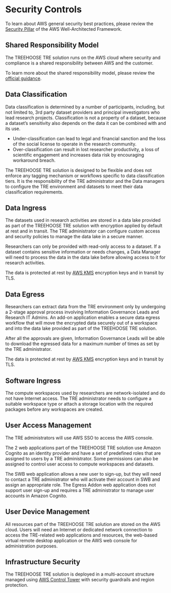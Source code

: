 # Security Controls

To learn about AWS general security best practices, please review the
 [Security Pillar](https://docs.aws.amazon.com/wellarchitected/latest/security-pillar/security.html)
 of the AWS Well-Architected Framework.

## Shared Responsibility Model

The TREEHOOSE TRE solution runs on the AWS cloud where security and compliance is a shared responsibility between AWS and the customer.

To learn more about the shared responsibility model, please review the [official guidance](https://docs.aws.amazon.com/wellarchitected/latest/security-pillar/shared-responsibility.html).

## Data Classification

Data classification is determined by a number of participants, including, but not limited to, 3rd party dataset providers and principal investigators who lead research projects. Classification is not a property of a dataset, because a dataset’s sensitivity also depends on the data it can be combined with and its use.

- Under-classification can lead to legal and financial sanction and the loss of the social license to operate in the research community.
- Over-classification can result in lost researcher productivity, a loss of scientific engagement and increases data risk by encouraging workaround breach.

The TREEHOOSE TRE solution is designed to be flexible and does not enforce any tagging mechanism or workflows specific to data classification tiers. It is the responsibility of the TRE administrator and the Data managers to configure the TRE environment and datasets to meet their data classification requirements.

## Data Ingress

The datasets used in research activities are stored in a data lake provided as part of the TREEHOOSE TRE solution with encryption applied by default at rest and in transit. The TRE administrator can configure custom access and security policies to manage the data lake in a secure manner.

Researchers can only be provided with read-only access to a dataset. If a dataset contains sensitive information or needs changes, a Data Manager will need to process the data in the data lake before allowing access to it for research activities.

The data is protected at rest by [AWS KMS](https://aws.amazon.com/kms/) encryption keys and in transit by TLS.

## Data Egress

Researchers can extract data from the TRE environment only by undergoing a 2-stage approval process involving Information Governance Leads and Research IT Admins. An add-on application enables a secure data egress workflow that will move the encrypted data securely out of a workspace and into the data lake provided as part of the TREEHOOSE TRE solution.

After all the approvals are given, Information Governance Leads will be able to download the egressed data for a maximum number of times as set by the TRE administrator.

The data is protected at rest by [AWS KMS](https://aws.amazon.com/kms/) encryption keys and in transit by TLS.

## Software Ingress

The compute workspaces used by researchers are network-isolated and do not have Internet access. The TRE administrator needs to configure a suitable workspace type or attach a storage location with the required packages before any workspaces are created.

## User Access Management

The TRE administrators will use AWS SSO to access the AWS console.

The 2 web applications part of the TREEHOOSE TRE solution use Amazon Cognito as an identity provider and have a set of predefined roles that are assigned to users by a TRE administrator. Some permissions can also be assigned to control user access to compute workspaces and datasets.

The SWB web application allows a new user to sign-up, but they will need to contact a TRE administrator who will activate their account in SWB and assign an appropriate role. The Egress Addon web application does not support user sign-up and requires a TRE administrator to manage user accounts in Amazon Cognito.

## User Device Management

All resources part of the TREEHOOSE TRE solution are stored on the AWS cloud. Users will need an Internet or dedicated network connection to access the TRE-related web applications and resources, the web-based virtual remote desktop application or the AWS web console for administration purposes.

## Infrastructure Security

The TREEHOOSE TRE solution is deployed in a multi-account structure managed using [AWS Control Tower](https://aws.amazon.com/controltower/) with security guardrails and region protection.
